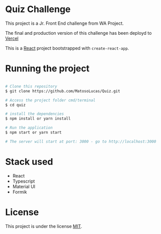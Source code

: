 # Quiz Challenge

This project is a Jr. Front End challenge from WA Project. 

The final and production version of this challenge has been deployd to [Vercel](https://quiz-green-sigma.vercel.app/)

This is a [React](https://reactjs.org/) project bootstrapped with `create-react-app`.

# Running the project

```bash

# Clone this repository
$ git clone https://github.com/MatosoLucas/Quiz.git

# Access the project folder cmd/terminal
$ cd quiz

# install the dependencies
$ npm install or yarn install

# Run the application
$ npm start or yarn start

# The server will start at port: 3000 - go to http://localhost:3000

```

# Stack used

- React
- Typescript
- Material UI
- Formik


# License
This project is under the license [MIT](./license).
